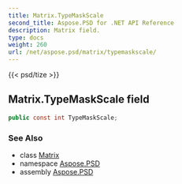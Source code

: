 ```yaml
---
title: Matrix.TypeMaskScale
second_title: Aspose.PSD for .NET API Reference
description: Matrix field. 
type: docs
weight: 260
url: /net/aspose.psd/matrix/typemaskscale/
---
```

{{< psd/tize >}}
## Matrix.TypeMaskScale field

```csharp
public const int TypeMaskScale;
```

### See Also

* class [Matrix](../)
* namespace [Aspose.PSD](../../matrix/)
* assembly [Aspose.PSD](../../../)


